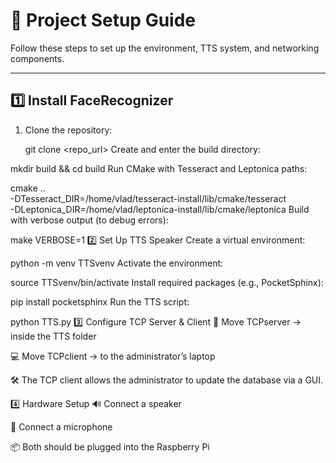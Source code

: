 # 🚀 Project Setup Guide

Follow these steps to set up the environment, TTS system, and networking components.

---

## 1️⃣ Install **FaceRecognizer**
1. Clone the repository:
   
   git clone <repo_url>
Create and enter the build directory:

mkdir build && cd build
Run CMake with Tesseract and Leptonica paths:


cmake .. \
  -DTesseract_DIR=/home/vlad/tesseract-install/lib/cmake/tesseract \
  -DLeptonica_DIR=/home/vlad/leptonica-install/lib/cmake/leptonica
Build with verbose output (to debug errors):


make VERBOSE=1
2️⃣ Set Up TTS Speaker
Create a virtual environment:


python -m venv TTSvenv
Activate the environment:


source TTSvenv/bin/activate
Install required packages (e.g., PocketSphinx):


pip install pocketsphinx
Run the TTS script:


python TTS.py
3️⃣ Configure TCP Server & Client
📂 Move TCPserver → inside the TTS folder

💻 Move TCPclient → to the administrator’s laptop

🛠️ The TCP client allows the administrator to update the database via a GUI.

4️⃣ Hardware Setup
🔊 Connect a speaker

🎤 Connect a microphone

📦 Both should be plugged into the Raspberry Pi